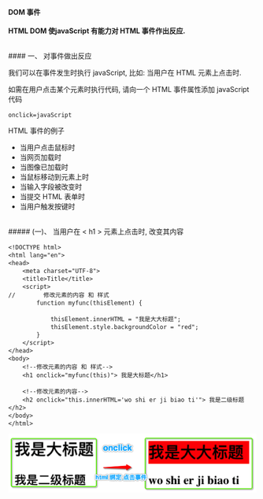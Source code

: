 #### DOM 事件


**HTML DOM 使javaScript 有能力对 HTML 事件作出反应.**




<br>
#### 一、 对事件做出反应

我们可以在事件发生时执行 javaScript, 比如: 当用户在 HTML 元素上点击时.

如需在用户点击某个元素时执行代码, 请向一个 HTML 事件属性添加 javaScript 代码
```
onclick=javaScript
```


HTML 事件的例子

- 当用户点击鼠标时
- 当网页加载时
- 当图像已加载时
- 当鼠标移动到元素上时
- 当输入字段被改变时
- 当提交 HTML 表单时
- 当用户触发按键时

<br>
##### (一)、 当用户在 &lt; h1 &gt; 元素上点击时, 改变其内容


```
<!DOCTYPE html>
<html lang="en">
<head>
    <meta charset="UTF-8">
    <title>Title</title>
    <script>
//        修改元素的内容 和 样式
        function myfunc(thisElement) {

            thisElement.innerHTML = "我是大大标题";
            thisElement.style.backgroundColor = "red";
        }
    </script>
</head>
<body>
    <!--修改元素的内容 和 样式-->
    <h1 onclick="myfunc(this)"> 我是大标题</h1>

    <!--修改元素的内容-->
    <h2 onclick="this.innerHTML='wo shi er ji biao ti'"> 我是二级标题</h2>
</body>
</html>
```
![](/assets/Snip20190116_14.png)